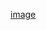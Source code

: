 [image](https://images.pexels.com/photos/20788970/pexels-photo-20788970/free-photo-of-a-woman-sitting-on-a-couch-in-a-red-room.jpeg?auto=compress&cs=tinysrgb&w=1260&h=750&dpr=2)
